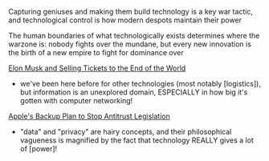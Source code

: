 
Capturing geniuses and making them build technology is a key war tactic, and technological control is how modern despots maintain their power

The human boundaries of what technologically exists determines where the warzone is: nobody fights over the mundane, but every new innovation is the birth of a new empire to fight for dominance over

[Elon Musk and Selling Tickets to the End of the World](https://mattstoller.substack.com/p/elon-musk-and-selling-tickets-to?s=r)
- we've been here before for other technologies (most notably [logistics]), but information is an unexplored domain, ESPECIALLY in how big it's gotten with computer networking!

[Apple's Backup Plan to Stop Antitrust Legislation](https://mattstoller.substack.com/p/apples-backup-plan-to-stop-antitrust?s=r)
- "data" and "privacy" are hairy concepts, and their philosophical vagueness is magnified by the fact that technology REALLY gives a lot of [power]!
